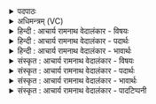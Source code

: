 <details><summary>पदपाठः</summary>

प꣡व꣢꣯स्व। वा꣡ज꣢꣯सातये। वा꣡ज꣢꣯। सा꣣तये। पवि꣡त्रे꣢। धा꣡र꣢꣯या। सु꣣तः꣢। इ꣡न्द्रा꣢꣯य। सो꣣म। वि꣡ष्ण꣢꣯वे। दे꣣वे꣡भ्यः꣢। म꣡धु꣢꣯मत्तरः। १०१६।
</details>

<details><summary>अधिमन्त्रम् (VC)</summary>

- पवमानः सोमः
- रेभसूनू काश्यपौ
- अनुष्टुप्
- गान्धारः
</details>

<details><summary>हिन्दी : आचार्य रामनाथ वेदालंकार - विषयः</summary>

प्रथम मन्त्र में जगदीश्वर का आह्वान है।
</details>

<details><summary>हिन्दी : आचार्य रामनाथ वेदालंकार - पदार्थः</summary>

पदार्थान्वयभाषाः -  हे (सोम) रस के भण्डार जगत्पति परमात्मन् ! (सुतः) आत्मा में प्रकट हुए, (मधुमत्तरः) अत्यन्त मधुर आप (इन्द्राय) जीवात्मा के लिए, (विष्णवे) शरीर में व्यापक प्राण के लिए और (देवेभ्यः) इन्द्रियों के लिए (वाजसातये) बलप्रदानार्थ (पवित्रे) पवित्र हृदय में (धारया) आनन्द की धारा के साथ (पवस्व) प्रवाहित होओ ॥१॥
</details>

<details><summary>हिन्दी : आचार्य रामनाथ वेदालंकार - भावार्थः</summary>

भावार्थभाषाः -  परमात्मा के पास से आनन्द का झरना झरने पर जीवात्मा,मन,बुद्धि आदि सभी रस से सिक्त और कृतकृत्य हो जाते हैं ॥१॥
</details>

<details><summary>संस्कृत : आचार्य रामनाथ वेदालंकार - विषयः</summary>

तत्रादौ जगदीश्वरमाह्वयति।
</details>

<details><summary>संस्कृत : आचार्य रामनाथ वेदालंकार - पदार्थः</summary>

पदार्थान्वयभाषाः -  हे (सोम) रसागार जगत्पते परमात्मन् ! (सुतः) आत्मनि प्रकटीकृतः, (मधुमत्तरः) अतिशयेन मधुरः त्वम् (इन्द्राय) जीवात्मने,विष्णवे) देहे व्यापकाय प्राणाय, (देवेभ्यः) इन्द्रियेभ्यश्च (वाजसातये) बलप्रदानाय (पवित्रे) स्वच्छे हृदये (धारया) आनन्दधारया सह (पवस्व) प्रस्रव ॥१॥
</details>

<details><summary>संस्कृत : आचार्य रामनाथ वेदालंकार - भावार्थः</summary>

भावार्थभाषाः -  परमात्मनः सकाशादानन्दनिर्झरे निर्झरिति सति जीवात्मामनोबुद्ध्यादयः सर्वेऽपि रससिक्ताः कृतकृत्या जायन्ते ॥१॥
</details>

<details><summary>संस्कृत : आचार्य रामनाथ वेदालंकार - पादटिप्पनी</summary>

टिप्पणी:   १. ऋ० ९।१००।६।
</details>